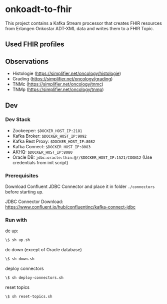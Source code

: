 # onkoadt-to-fhir

This project contains a Kafka Stream processor that creates FHIR resources from Erlangen Onkostar ADT-XML data and writes them to a FHIR Topic.

## Used FHIR profiles

## Observations

* Histologie (<https://simplifier.net/oncology/histologie>)
* Grading (<https://simplifier.net/oncology/grading>)
* TNMc (<https://simplifier.net/oncology/tnmc>)
* TNMp (<https://simplifier.net/oncology/tnmp>)

## Dev

### Dev Stack

* Zookeeper: `$DOCKER_HOST_IP:2181`
* Kafka Broker: `$DOCKER_HOST_IP:9092`
* Kafka Rest Proxy: `$DOCKER_HOST_IP:8082`
* Kafka Connect: `$DOCKER_HOST_IP:8083`
* AKHQ: `$DOCKER_HOST_IP:8080`
* Oracle DB: `jdbc:oracle:thin:@//$DOCKER_HOST_IP:1521/COGN12` (Use credentials from init script)

### Prerequisites

Download Confluent JDBC Connector and place it in folder `./connectors` before starting up.

JDBC Connector Download: <https://www.confluent.io/hub/confluentinc/kafka-connect-jdbc>

### Run with

dc up:

```sh
\$ sh up.sh
```

dc down (except of Oracle database)

```sh
\$ sh down.sh
```

deploy connectors

```sh
\$ sh deploy-connectors.sh
```

reset topics

```sh
\$ sh reset-topics.sh
```
